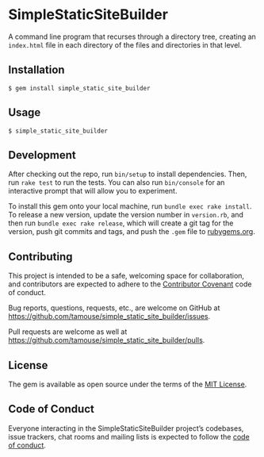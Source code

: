 # SimpleStaticSiteBuilder

A command line program that recurses through a directory tree, creating an `index.html` file in each directory of the files and directories in that level.

## Installation

    $ gem install simple_static_site_builder

## Usage

    $ simple_static_site_builder

## Development

After checking out the repo, run `bin/setup` to install dependencies. Then, run `rake test` to run the tests. You can also run `bin/console` for an interactive prompt that will allow you to experiment.

To install this gem onto your local machine, run `bundle exec rake install`. To release a new version, update the version number in `version.rb`, and then run `bundle exec rake release`, which will create a git tag for the version, push git commits and tags, and push the `.gem` file to [rubygems.org](https://rubygems.org).

## Contributing

This project is intended to be a safe, welcoming space for collaboration, and contributors are expected to adhere to the [Contributor Covenant](http://contributor-covenant.org) code of conduct.

Bug reports, questions, requests, etc., are welcome on GitHub at <https://github.com/tamouse/simple_static_site_builder/issues>.

Pull requests are welcome as well at <https://github.com/tamouse/simple_static_site_builder/pulls>.

## License

The gem is available as open source under the terms of the [MIT License](https://opensource.org/licenses/MIT).

## Code of Conduct

Everyone interacting in the SimpleStaticSiteBuilder project’s codebases, issue trackers, chat rooms and mailing lists is expected to follow the [code of conduct](https://github.com/[USERNAME]/simple_static_site_builder/blob/master/CODE_OF_CONDUCT.md).
